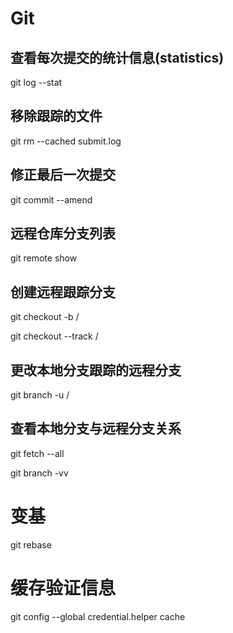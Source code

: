# Git

## 查看每次提交的统计信息(statistics)
git log --stat

## 移除跟踪的文件
git rm --cached submit.log

## 修正最后一次提交
git commit --amend

## 远程仓库分支列表
git remote show <remote>

## 创建远程跟踪分支
git checkout -b <branch> <remote>/<branch>

git checkout --track <remote>/<branch>

## 更改本地分支跟踪的远程分支
git branch -u <remote>/<branch>

## 查看本地分支与远程分支关系
git fetch --all

git branch -vv

# 变基
git rebase <branch>
  
# 缓存验证信息
git config --global credential.helper cache


